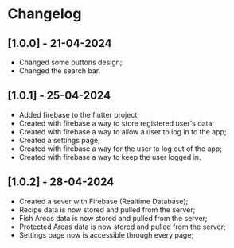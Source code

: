 # Changelog

## [1.0.0] - 21-04-2024

- Changed some buttons design;
- Changed the search bar.

## [1.0.1] - 25-04-2024

- Added firebase to the flutter project;
- Created with firebase a way to store registered user's data;
- Created with firebase a way to allow a user to log in to the app;
- Created a settings page;
- Created with firebase a way for the user to log out of the app;
- Created with firebase a way to keep the user logged in.

## [1.0.2] - 28-04-2024

- Created a sever with Firebase (Realtime Database);
- Recipe data is now stored and pulled from the server;
- Fish Areas data is now stored and pulled from the server;
- Protected Areas data is now stored and pulled from the server;
- Settings page now is accessible through every page;

